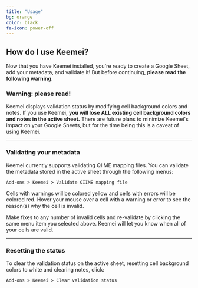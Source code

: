 ```yaml
---
title: "Usage"
bg: orange
color: black
fa-icon: power-off
---
```


## How do I use Keemei?

Now that you have Keemei installed, you're ready to create a Google Sheet, add your metadata, and validate it! But before continuing, **please read the following warning**.

### Warning: please read!

Keemei displays validation status by modifying cell background colors and notes. If you use Keemei, **you will lose ALL existing cell background colors and notes in the active sheet.** There are future plans to minimize Keemei's impact on your Google Sheets, but for the time being this is a caveat of using Keemei.

-------------------------

### Validating your metadata

Keemei currently supports validating QIIME mapping files. You can validate the metadata stored in the active sheet through the following menus:

`Add-ons > Keemei > Validate QIIME mapping file`

Cells with warnings will be colored yellow and cells with errors will be colored red. Hover your mouse over a cell with a warning or error to see the reason(s) why the cell is invalid.

Make fixes to any number of invalid cells and re-validate by clicking the same menu item you selected above. Keemei will let you know when all of your cells are valid.

-------------------------

### Resetting the status

To clear the validation status on the active sheet, resetting cell background colors to white and clearing notes, click:

`Add-ons > Keemei > Clear validation status`
